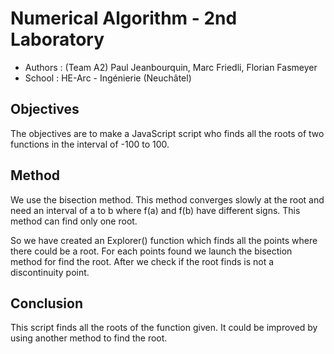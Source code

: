 Numerical Algorithm - 2nd Laboratory
====================================

* Authors : (Team A2) Paul Jeanbourquin, Marc Friedli, Florian Fasmeyer
* School : HE-Arc - Ingénierie (Neuchâtel)

Objectives
----------

The objectives are to make a JavaScript script who finds all the roots of two functions in the interval of -100 to 100.

Method
------

We use the bisection method. This method converges slowly at the root
and need an interval of a to b where f(a) and f(b) have different signs.
This method can find only one root.

So we have created an Explorer() function which finds all the points where there could be a root.
For each points found we launch the bisection method for find the root.
After we check if the root finds is not a discontinuity point.

Conclusion
----------

This script finds all the roots of the function given.
It could be improved by using another method to find the root.
